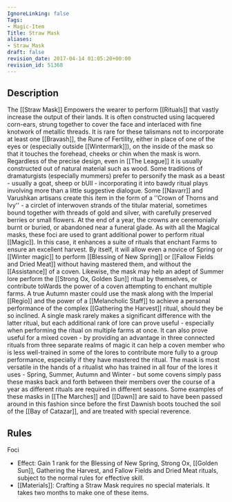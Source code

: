 ```yaml
---
IgnoreLinking: false
Tags:
- Magic-Item
Title: Straw Mask
aliases:
- Straw_Mask
draft: false
revision_date: 2017-04-14 01:05:20+00:00
revision_id: 51368
---
```


## Description
The [[Straw Mask]] Empowers the wearer to perform [[Rituals]] that vastly increase the output of their lands. It is often constructed using lacquered corn-ears, strung together to cover the face and interlaced with fine knotwork of metallic threads. It is rare for these talismans not to incorporate at least one [[Bravash]], the Rune of Fertility, either in place of one of the eyes or (especially outside [[Wintermark]]), on the inside of the mask so that it touches the forehead, cheeks or chin when the mask is worn. Regardless of the precise design, even in [[The League]] it is usually constructed out of natural material such as wood. Some traditions of dramaturgists (especially mummers) prefer to personify the mask as a beast - usually a goat, sheep or bUll - incorporating it into bawdy ritual plays involving more than a little suggestive dialogue.
Some [[Navarr]] and Varushkan artisans create this item in the form of a ''Crown of Thorns and Ivy'' - a circlet of interwoven strands of the titular material, sometimes bound together with threads of gold and silver, with carefully preserved berries or small flowers. At the end of a year, the crowns are ceremonially burnt or buried, or abandoned near a funeral glade.
As with all the Magical masks, these foci are used to grant additional power to perform ritual [[Magic]]. In this case, it enhances a suite of rituals that enchant Farms to ensure an excellent harvest. By itself, it will allow even a novice of Spring or [[Winter magic]] to perform [[Blessing of New Spring]] or [[Fallow Fields and Dried Meat]] without having mastered them, and without the [[Assistance]] of a coven.
Likewise, the mask may help an adept of Summer lore perform the [[Strong Ox, Golden Sun]] ritual by themselves, or contribute toWards the power of a coven attempting to enchant multiple farms. A true Autumn master could use the mask along with the Imperial [[Regio]] and the power of a [[Melancholic Staff]] to achieve a personal performance of the complex [[Gathering the Harvest]] ritual, should they be so inclined. A single mask rarely makes a significant difference with the latter ritual, but each additional rank of lore can prove useful - especially when performing the ritual on multiple farms at once. It can also prove useful for a mixed coven - by providing an advantage in three connected rituals from three separate realms of magic it can help a coven member who is less well-trained in some of the lores to contribute more fully to a group performance, especially if they have mastered the ritual.
The mask is most versatile in the hands of a ritualist who has trained in all four of the lores it uses - Spring, Summer, Autumn and Winter - but some covens simply pass these masks back and forth between their members over the course of a year as different rituals are required in different seasons. Some examples of these masks in [[The Marches]] and [[Dawn]] are said to have been passed around in this fashion since before the first Dawnish boots touched the soil of the [[Bay of Catazar]], and are treated with special reverence.
## Rules
Foci
* Effect: Gain 1 rank for the Blessing of New Spring, Strong Ox, [[Golden Sun]],  Gathering the Harvest, and Fallow Fields and Dried Meat rituals, subject to the normal rules for effective skill.
* [[Materials]]: Crafting a Straw Mask requires no special materials. It takes two months to make one of these items.